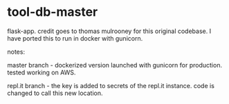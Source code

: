 # tool-db-master
flask-app. credit goes to thomas mulrooney for this original codebase. I have ported this to run in docker with gunicorn.

notes:  

master branch - dockerized version launched with gunicorn for production. tested working on AWS.

repl.it branch - the key is added to secrets of the repl.it instance. code is changed to call this new location.
